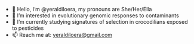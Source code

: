 - 👋 Hello, I’m @yeraldiloera, my pronouns are She/Her/Ella
- 👀 I’m interested in evolutionary genomic responses to contaminants
- 🌱 I’m currently studying signatures of selection in crocodilians exposed to pesticides
- 📫 Reach me at: yeraldiloera@gmail.com

<!---
yeraldiloera/yeraldiloera is a ✨ special ✨ repository because its `README.md` (this file) appears on your GitHub profile.
You can click the Preview link to take a look at your changes.
--->
